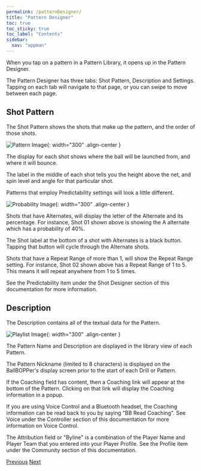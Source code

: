 ```yaml
---
permalink: /patternDesigner/
title: "Pattern Designer"
toc: true
toc_sticky: true
toc_label: "Contents"
sidebar:
  nav: "appman"
---
```


When you tap on a pattern in a Pattern Library, it opens up in the Pattern Designer.

The Pattern Designer has three tabs: Shot Pattern, Description and Settings. Tapping on each tab will navigate to that page, or you can swipe to move between each page.

## Shot Pattern
The Shot Pattern shows the shots that make up the pattern, and the order of those shots. 

![Pattern Image](../assets/images/PatternDesigner_500.jpg){: width="300" .align-center }

The display for each shot shows where the ball will be launched from, and where it will bounce. 

The label in the middle of each shot tells you the height above the net, and spin level and angle for that particular shot.

Patterns that employ Predictability settings will look a little different.

![Probability Image](../assets/images/ProbabilityPattern_500.jpg){: width="300" .align-center }

Shots that have Alternates, will display the letter of the Alternate and its percentage. For instance, Shot 01 shown above is showing the A alternate which has a probability of 40%. 

The Shot label at the bottom of a shot with Alternates is a black button. Tapping that button will cycle through the Alternate shots.

Shots that have a Repeat Range of more than 1, will show the Repeat Range setting. For instance, Shot 02 shown above has a Repeat Range of 1 to 5. This means it will repeat anywhere from 1 to 5 times. 

See the Predictability item under the Shot Designer section of this documentation for more information.

## Description
The Description contains all of the textual data for the Pattern. 

![Playlist Image](../assets/images/PatternDescription_500.jpg){: width="300" .align-center }

The Pattern Name and Description are displayed in the library view of each Pattern. 

The Pattern Nickname (limited to 8 characters) is displayed on the BallBOPPer's display screen prior to the start of each Drill or Pattern. 

If the Coaching field has content, then a Coaching link will appear at the bottom of the Pattern. Clicking on that link will display the Coaching information in a popup. 

If you are using Voice Control and a Bluetooth headset, the Coaching information can be read back to you by saying "BB Read Coaching". See Voice under the Controller section of this documentation for more information on Voice Control.

The Attribution field or "Byline" is a combination of the Player Name and Player Team that you entered into your Player Profile. See the Profile item under the Community section of this documentation.

  <nav class="pagination">
      <a href="/BallBOPPer/patternLibraries/" class="pagination--pager" title="Pattern Libraries">Previous</a>
      <a href="/BallBOPPer/shotDesigner/" class="pagination--pager" title="Shot Designer">Next</a> 
  </nav>
